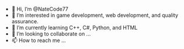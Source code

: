 - 👋 Hi, I’m @NateCode77
- 👀 I’m interested in game development, web development, and quality assurance.
- 🌱 I’m currently learning C++, C#, Python, and HTML
- 💞️ I’m looking to collaborate on ...
- 📫 How to reach me ...

<!---
NateCode77/NateCode77 is a ✨ special ✨ repository because its `README.md` (this file) appears on your GitHub profile.
You can click the Preview link to take a look at your changes.
--->
